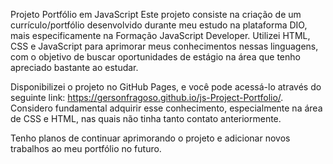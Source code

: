 Projeto Portfólio em JavaScript
Este projeto consiste na criação de um currículo/portfólio desenvolvido durante meu estudo na plataforma DIO, 
mais especificamente na Formação JavaScript Developer. Utilizei HTML, CSS e JavaScript para aprimorar meus conhecimentos nessas linguagens,
com o objetivo de buscar oportunidades de estágio na área que tenho apreciado bastante ao estudar.

Disponibilizei o projeto no GitHub Pages, e você pode acessá-lo através do seguinte link: https://gersonfragoso.github.io/js-Project-Portfolio/.
Considero fundamental adquirir esse conhecimento, especialmente na área de CSS e HTML, nas quais não tinha tanto contato anteriormente.

Tenho planos de continuar aprimorando o projeto e adicionar novos trabalhos ao meu portfólio no futuro.
